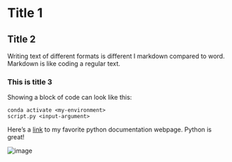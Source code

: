 # Title 1

## Title 2  
Writing text of different formats is different I markdown compared to word. Markdown is like coding a regular text.

### This is title 3  
Showing a block of code can look like this:

    conda activate <my-environment>
    script.py <input-argument>

Here’s a [link](https://pandas.pydata.org/docs/user_guide/10min.html) to my favorite python documentation webpage. Python is great!

![image](https://github.com/ToveWiden/Python_course_Tove/assets/144323639/666bc46c-0b26-4461-b2d8-d51b89b1e5e8)

